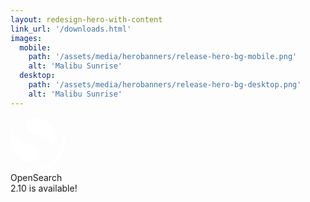 ```yaml
---
layout: redesign-hero-with-content
link_url: '/downloads.html'
images:
  mobile: 
    path: '/assets/media/herobanners/release-hero-bg-mobile.png'
    alt: 'Malibu Sunrise'
  desktop: 
    path: '/assets/media/herobanners/release-hero-bg-desktop.png'
    alt: 'Malibu Sunrise'
---
```

<div class="homepage-hero-banner--new-release-available">
  <div class="homepage-hero-banner--new-release-available--flex-wrap">
    <div class="homepage-hero-banner--new-release-available--icon-with-name">
      <div class="homepage-hero-banner--new-release-available--icon-with-name--icon">
        <svg width="88" height="88" viewBox="0 0 88 88" fill="none" xmlns="http://www.w3.org/2000/svg">
          <g clip-path="url(#clip0_1880_7061)">
            <path d="M84.8889 32.3125C83.1707 32.3125 81.7779 33.7054 81.7779 35.4236C81.7779 61.0243 61.0243 81.7779 35.4236 81.7779C33.7054 81.7779 32.3125 83.1707 32.3125 84.8889C32.3125 86.6071 33.7054 88 35.4236 88C64.4607 88 88 64.4607 88 35.4236C88 33.7054 86.6071 32.3125 84.8889 32.3125Z" fill="white"/>
            <path d="M66.112 52.25C69.1037 47.3694 71.9971 40.862 71.4278 31.7516C70.2486 12.88 53.156 -1.43637 37.0159 0.115133C30.6973 0.722514 24.2094 5.8729 24.7858 15.0982C25.0363 19.1071 26.9984 21.4732 30.1873 23.2924C33.2225 25.0239 37.122 26.1207 41.5426 27.364C46.8823 28.8659 53.0763 30.5529 57.8367 34.0611C63.5422 38.2656 67.4425 43.1397 66.112 52.25Z" fill="white"/>
            <path d="M5.38809 19.25C2.3963 24.1306 -0.497071 30.638 0.072178 39.7484C1.25135 58.62 18.344 72.9363 34.4842 71.3849C40.8027 70.7774 47.2906 65.6271 46.7142 56.4018C46.4637 52.3929 44.5015 50.0268 41.3127 48.2076C38.2775 46.4761 34.378 45.3793 29.9574 44.136C24.6177 42.6341 18.4238 40.9471 13.6633 37.4389C7.95776 33.2343 4.05752 28.3603 5.38809 19.25Z" fill="white"/>
          </g>
          <defs>
            <clipPath id="clip0_1880_7061">
              <rect width="88" height="88" fill="white"/>
            </clipPath>
          </defs>
        </svg>
      </div>
      <div class="homepage-hero-banner--new-release-available--icon-with-name--name">OpenSearch
      </div>
    </div>
    <div class="homepage-hero-banner--new-release-available--version">
      2.10 is available!
    </div>
  </div>
</div>
